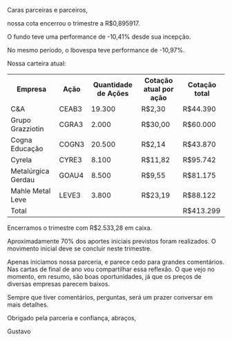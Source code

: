 Caras parceiras e parceiros,

nossa cota encerrou o trimestre a R$0,895917.

O fundo teve uma performance de -10,41% desde sua incepção.

No mesmo período, o Ibovespa teve performance de -10,97%.

Nossa carteira atual:

<table>
  <tr>
    <th>Empresa</th>
    <th>Ação</th>
    <th>Quantidade de Ações</th>
    <th>Cotação atual por ação</th>
    <th>Cotação total</th>
  </tr>
  <tr>
    <td>C&A</td>
    <td>CEAB3</td>
    <td>19.300</td>
    <td>R$2,30</td>
    <td>R$44.390</td>
  </tr>
  <tr>
    <td>Grupo Grazziotin</td>
    <td>CGRA3</td>
    <td>2.000</td>
    <td>R$30,00</td>
    <td>R$60.000</td>
  </tr>
  <tr>
    <td>Cogna Educação</td>
    <td>COGN3</td>
    <td>20.500</td>
    <td>R$2,14</td>
    <td>R$43.870</td>
  </tr>
  <tr>
    <td>Cyrela</td>
    <td>CYRE3</td>
    <td>8.100</td>
    <td>R$11,82</td>
    <td>R$95.742</td>
  </tr>
  <tr>
    <td>Metalúrgica Gerdau</td>
    <td>GOAU4</td>
    <td>8.500</td>
    <td>R$9,55</td>
    <td>R$81.175</td>
  </tr>
  <tr>
    <td>Mahle Metal Leve</td>
    <td>LEVE3</td>
    <td>3.800</td>
    <td>R$23,19</td>
    <td>R$88.122</td>
  </tr>
  <tr>
    <td>Total</td>
    <td>&nbsp;</td>
    <td>&nbsp;</td>
    <td>&nbsp;</td>
    <td>R$413.299</td>
  </tr>
</table>

Encerramos o trimestre com R$2.533,28 em caixa.

Aproximadamente 70% dos aportes iniciais previstos foram realizados. O movimento inicial deve se concluir neste trimestre.

Apenas iniciamos nossa parceria, e parece cedo para grandes comentários. Nas cartas de final de ano vou compartilhar essa reflexão. O que vejo no momento, em resumo, são boas oportunidades, já que os preços de diversas empresas parecem baixos.

Sempre que tiver comentários, perguntas, será um prazer conversar em mais detalhes.

Obrigado pela parceria e confiança, abraços,

Gustavo
